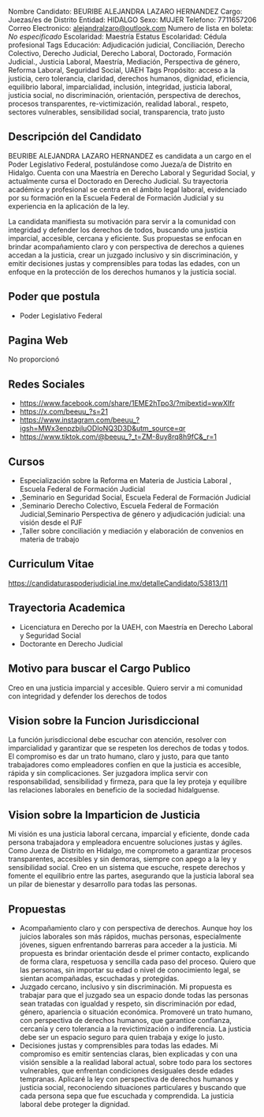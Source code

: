 Nombre Candidato: BEURIBE ALEJANDRA LAZARO HERNANDEZ
Cargo: Juezas/es de Distrito
Entidad: HIDALGO
Sexo: MUJER
Telefono: 7711657206
Correo Electronico: alejandralzaro@outlook.com
Numero de lista en boleta: *No especificado*
Escolaridad: Maestría
Estatus Escolaridad: Cédula profesional
Tags Educación: Adjudicación judicial, Conciliación, Derecho Colectivo, Derecho Judicial, Derecho Laboral, Doctorado, Formación Judicial., Justicia Laboral, Maestría, Mediación, Perspectiva de género, Reforma Laboral, Seguridad Social, UAEH
Tags Propósito: acceso a la justicia, cero tolerancia, claridad, derechos humanos, dignidad, eficiencia, equilibrio laboral, imparcialidad, inclusión, integridad, justicia laboral, justicia social, no discriminación, orientación, perspectiva de derechos, procesos transparentes, re-victimización, realidad laboral., respeto, sectores vulnerables, sensibilidad social, transparencia, trato justo


## Descripción del Candidato 

BEURIBE ALEJANDRA LAZARO HERNANDEZ es candidata a un cargo en el Poder Legislativo Federal, postulándose como Jueza/a de Distrito en Hidalgo. Cuenta con una Maestría en Derecho Laboral y Seguridad Social, y actualmente cursa el Doctorado en Derecho Judicial. Su trayectoria académica y profesional se centra en el ámbito legal laboral, evidenciado por su formación en la Escuela Federal de Formación Judicial y su experiencia en la aplicación de la ley.

La candidata manifiesta su motivación para servir a la comunidad con integridad y defender los derechos de todos, buscando una justicia imparcial, accesible, cercana y eficiente. Sus propuestas se enfocan en brindar acompañamiento claro y con perspectiva de derechos a quienes accedan a la justicia, crear un juzgado inclusivo y sin discriminación, y emitir decisiones justas y comprensibles para todas las edades, con un enfoque en la protección de los derechos humanos y la justicia social.


## Poder que postula

- Poder Legislativo Federal


## Pagina Web

No proporcionó


## Redes Sociales

- https://www.facebook.com/share/1EME2hTpo3/?mibextid=wwXIfr
- https://x.com/beeuu_?s=21
- https://www.instagram.com/beeuu_?igsh=MWx3enpzbjluODloNQ3D3D&utm_source=qr
- https://www.tiktok.com/@beeuu_?_t=ZM-8uy8rq8h9fC&_r=1


## Cursos

- Especialización sobre la Reforma en Materia de Justicia Laboral , Escuela Federal de Formación Judicial
- ,Seminario en Seguridad Social, Escuela Federal de Formación Judicial
- ,Seminario Derecho Colectivo, Escuela Federal de Formación Judicial,Seminario Perspectiva de género y adjudicación judicial: una visión desde el PJF
- ,Taller sobre conciliación y mediación y elaboración de convenios en materia de trabajo


## Curriculum Vitae

https://candidaturaspoderjudicial.ine.mx/detalleCandidato/53813/11


## Trayectoria Academica

- Licenciatura en Derecho por la UAEH, con Maestría en Derecho Laboral y Seguridad Social
- Doctorante en Derecho Judicial


## Motivo para buscar el Cargo Publico

Creo en una justicia imparcial y accesible. Quiero servir a mi comunidad con integridad y defender los derechos de todos


## Vision sobre la Funcion Jurisdiccional

La función jurisdiccional debe escuchar con atención, resolver con imparcialidad y garantizar que se respeten los derechos de todas y todos. El compromiso es dar un trato humano, claro y justo, para que tanto trabajadores como empleadores confíen en que la justicia es accesible, rápida y sin complicaciones. Ser juzgadora implica servir con responsabilidad, sensibilidad y firmeza, para que la ley proteja y equilibre las relaciones laborales en beneficio de la sociedad hidalguense.


## Vision sobre la Imparticion de Justicia

Mi visión es una justicia laboral cercana, imparcial y eficiente, donde cada persona trabajadora y empleadora encuentre soluciones justas y ágiles. Como Jueza de Distrito en Hidalgo, me comprometo a garantizar procesos transparentes, accesibles y sin demoras, siempre con apego a la ley y sensibilidad social. Creo en un sistema que escuche, respete derechos y fomente el equilibrio entre las partes, asegurando que la justicia laboral sea un pilar de bienestar y desarrollo para todas las personas.


## Propuestas

- Acompañamiento claro y con perspectiva de derechos. Aunque hoy los juicios laborales son más rápidos, muchas personas, especialmente jóvenes, siguen enfrentando barreras para acceder a la justicia. Mi propuesta es brindar orientación desde el primer contacto, explicando de forma clara, respetuosa y sencilla cada paso del proceso. Quiero que las personas, sin importar su edad o nivel de conocimiento legal, se sientan acompañadas, escuchadas y protegidas.
- Juzgado cercano, inclusivo y sin discriminación. Mi propuesta es trabajar para que el juzgado sea un espacio donde todas las personas sean tratadas con igualdad y respeto, sin discriminación por edad, género, apariencia o situación económica. Promoveré un trato humano, con perspectiva de derechos humanos, que garantice confianza, cercanía y cero tolerancia a la revictimización o indiferencia. La justicia debe ser un espacio seguro para quien trabaja y exige lo justo.
- Decisiones justas y comprensibles para todas las edades. Mi compromiso es emitir sentencias claras, bien explicadas y con una visión sensible a la realidad laboral actual, sobre todo para los sectores vulnerables, que enfrentan condiciones desiguales desde edades tempranas. Aplicaré la ley con perspectiva de derechos humanos y justicia social, reconociendo situaciones particulares y buscando que cada persona sepa que fue escuchada y comprendida. La justicia laboral debe proteger la dignidad.

